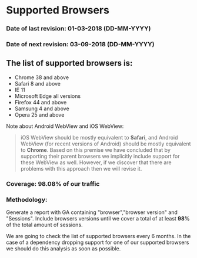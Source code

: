 # Supported Browsers

### **Date of last revision:** 01-03-2018 (DD-MM-YYYY)
### **Date of next revision:** 03-09-2018 (DD-MM-YYYY)

## The list of supported browsers is:

* Chrome 38 and above
* Safari 8 and above
* IE 11
* Microsoft Edge all versions
* Firefox 44 and above
* Samsung 4 and above
* Opera 25 and above

Note about Android WebView and iOS WebView:

> iOS WebView should be mostly equivalent to **Safari**, and Android WebView (for recent versions of Android) should be mostly equivalent to **Chrome**. Based on this premise we have concluded that by supporting their parent browsers we implicitly include support for these WebView as well. However, if we discover that there are problems with this approach then we will revise it. 

### Coverage: 98.08% of our traffic

### Methodology:

Generate a report with GA containing "browser","browser version" and "Sessions".
Include browsers versions until we cover a total of at least **98%** of the total amount of sessions.

We are going to check the list of supported browsers every 6 months. In the case of a dependency dropping support for 
one of our supported browsers we should do this analysis as soon as possible.  
 


 